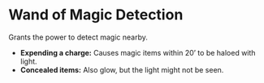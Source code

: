 # Wand of Magic Detection

Grants the power to detect magic nearby.

- **Expending a charge:** Causes magic items within 20’ to be haloed with light.
- **Concealed items:** Also glow, but the light might not be seen.